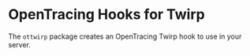# OpenTracing Hooks for Twirp

The `ottwirp` package creates an OpenTracing Twirp hook to use in your server.
